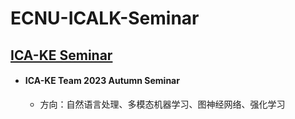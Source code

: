 # ECNU-ICALK-Seminar

## [ICA-KE Seminar](./ICA-KE/)
 * #### ICA-KE Team 2023 Autumn Seminar
   * 方向：自然语言处理、多模态机器学习、图神经网络、强化学习
